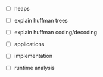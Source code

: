 - [ ] heaps
- [ ] explain huffman trees
- [ ] explain huffman coding/decoding
- [ ] applications
- [ ] implementation
- [ ] runtime analysis

